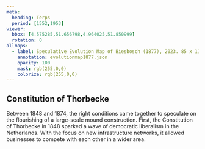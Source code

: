 ```yaml
---
meta:
  heading: Terps
  period: [1552,1953]
viewer:
  bbox: [4.575285,51.656798,4.964025,51.850999]
  rotation: 0
allmaps:
  - label: Speculative Evolution Map of Biesbosch (1877), 2023. 85 x 110 mm. The Berlage. Based on Map of the Island of Dordrecht, the Biesbosch and its surroundings, 1699, 1856, 1857. 204 x 216 mm. Ministry of war, topographical office. Regionaal Archief Dordrecht. 
    annotation: evolutionmap1877.json
    opacity: 100
    mask: rgb(255,0,0)
    colorize: rgb(255,0,0)
---
```


## Constitution of Thorbecke

Between 1848 and 1874, the right conditions came together to speculate on the flourishing of a large-scale mound construction. First, the Constitution of Thorbecke in 1848 sparked a wave of democratic liberalism in the Netherlands. With the focus on new infrastructure networks, it allowed businesses to compete with each other in a wider area.
